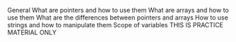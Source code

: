 General
What are pointers and how to use them
What are arrays and how to use them
What are the differences between pointers and arrays
How to use strings and how to manipulate them
Scope of variables
THIS IS PRACTICE MATERIAL ONLY

